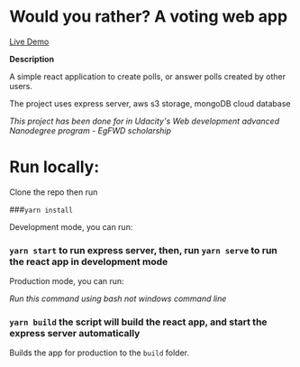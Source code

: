 # Would you rather? A voting web app

[Live Demo](https://master.d18emgd5rhbc04.amplifyapp.com/)

**Description**

A simple react application to create polls, or answer polls created by other users.

The project uses express server, aws s3 storage, mongoDB cloud database

*This project has been done for in Udacity's Web development advanced Nanodegree program - EgFWD scholarship*

# Run locally:

Clone the repo then run

###`yarn install`

Development mode, you can run:

### `yarn start` to run express server, then, run `yarn serve` to run the react app in development mode

Production mode, you can run:

*Run this command using bash not windows command line*
### `yarn build` the script will build the react app, and start the express server automatically 

Builds the app for production to the `build` folder.
